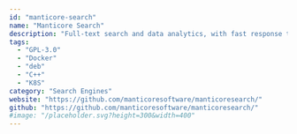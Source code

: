 ```yaml
---
id: "manticore-search"
name: "Manticore Search"
description: "Full-text search and data analytics, with fast response time for small, medium and big data (alternative to Elasticsearch)."
tags:
  - "GPL-3.0"
  - "Docker"
  - "deb"
  - "C++"
  - "K8S"
category: "Search Engines"
website: "https://github.com/manticoresoftware/manticoresearch/"
github: "https://github.com/manticoresoftware/manticoresearch/"
#image: "/placeholder.svg?height=300&width=400"
---
```


